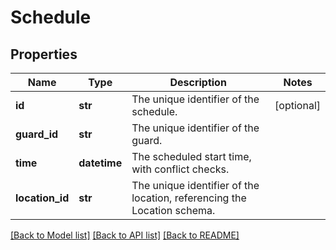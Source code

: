 # Schedule

## Properties
Name | Type | Description | Notes
------------ | ------------- | ------------- | -------------
**id** | **str** | The unique identifier of the schedule. | [optional] 
**guard_id** | **str** | The unique identifier of the guard. | 
**time** | **datetime** | The scheduled start time, with conflict checks. | 
**location_id** | **str** | The unique identifier of the location, referencing the Location schema. | 

[[Back to Model list]](../README.md#documentation-for-models) [[Back to API list]](../README.md#documentation-for-api-endpoints) [[Back to README]](../README.md)


